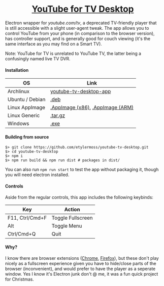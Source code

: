 <h1 align="center">
	<a href="https://github.com/etylermoss/youtube-tv-desktop">
		YouTube for TV Desktop
	</a>
</h1>

Electron wrapper for *youtube.com/tv*, a deprecated TV-friendly player that is still accessible with a slight user-agent tweak. The app allows you to control YouTube from your phone (in comparison to the browser version), has controller support, and is generally good for couch viewing (it's the same interface as you may find on a Smart TV).

Note: YouTube for TV is unrelated to YouTube TV, the latter being a confusingly named live TV DVR.

#### Installation

| OS              	| Link                             	|
|-----------------	|----------------------------------	|
| Archlinux       	| [youtube-tv-desktop-app](https://aur.archlinux.org/packages/youtube-tv-desktop-app)                              	|
| Ubuntu / Debian 	| [.deb](https://github.com/etylermoss/youtube-tv-desktop/releases/latest/download/YouTube-TV-Desktop-win.exe)                             	|
| Linux AppImage  	| [.AppImage (x86)](https://github.com/etylermoss/youtube-tv-desktop/releases/latest/download/YouTube-TV-Desktop-linux-x86_64.AppImage), [.AppImage (ARM)](https://github.com/etylermoss/youtube-tv-desktop/releases/latest/download/YouTube-TV-Desktop-linux-armv7l.AppImage) 	|
| Linux Generic   	| [.tar.gz](https://github.com/etylermoss/youtube-tv-desktop/releases/latest/download/YouTube-TV-Desktop-linux-x64.tar.gz)                          	|
| Windows         	| [.exe](https://github.com/etylermoss/youtube-tv-desktop/releases/latest/download/YouTube-TV-Desktop-win.exe)                             	|

#### Building from source

```shell
$> git clone https://github.com/etylermoss/youtube-tv-desktop.git
$> cd youtube-tv-desktop
$> npm i
$> npm run build && npm run dist # packages in dist/
```
	
You can also run `npm run start` to test the app without packaging it, though you will need electron installed.

#### Controls

Aside from the regular controls, this app includes the following keybinds:

| Key             	| Action            	|
|-----------------	|-------------------	|
| F11, Ctrl/Cmd+F 	| Toggle Fullscreen 	|
| Alt             	| Toggle Menu       	|
| Ctrl/Cmd+Q      	| Quit              	|

#### Why?

I know there are browser extensions ([Chrome](https://chrome.google.com/webstore/detail/youtube-for-tv/gmmbpchnelmlmndfnckechknbohhjpge), [Firefox](https://addons.mozilla.org/en-GB/firefox/addon/youtube-for-tv/)), but these don't play nicely as a fullscreen experience given you have to hide/close parts of the browser (inconvenient), and would prefer to have the player as a seperate window. Yes I know it's Electron junk don't @ me, it was a fun quick project for Christmas.
